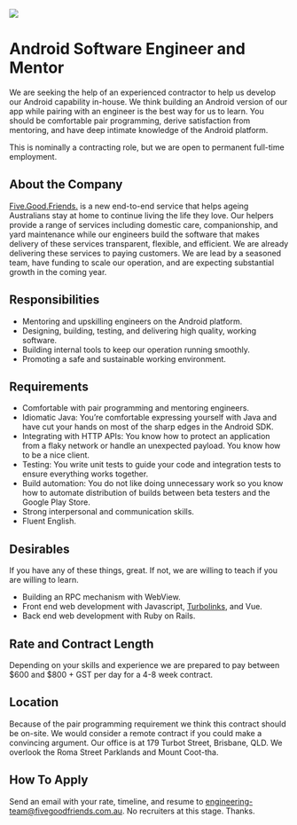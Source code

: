 ![](https://cloud.githubusercontent.com/assets/19860/18533550/2956aa6e-7b27-11e6-846e-43096e17ec25.png)

# Android Software Engineer and Mentor

We are seeking the help of an experienced contractor to help us develop our Android capability in-house. We think building an Android version of our app while pairing with an engineer is the best way for us to learn. You should be comfortable pair programming, derive satisfaction from mentoring, and have deep intimate knowledge of the Android platform.

This is nominally a contracting role, but we are open to permanent full-time employment.

## About the Company

[Five.Good.Friends.](1) is a new end-to-end service that helps ageing Australians stay at home to continue living the life they love. Our helpers provide a range of services including domestic care, companionship, and yard maintenance while our engineers build the software that makes delivery of these services transparent, flexible, and efficient. We are already delivering these services to paying customers. We are lead by a seasoned team, have funding to scale our operation, and are expecting substantial growth in the coming year.

## Responsibilities

* Mentoring and upskilling engineers on the Android platform.
* Designing, building, testing, and delivering high quality, working software.
* Building internal tools to keep our operation running smoothly.
* Promoting a safe and sustainable working environment.

## Requirements

* Comfortable with pair programming and mentoring engineers.
* Idiomatic Java: You’re comfortable expressing yourself with Java and have cut your hands on most of the sharp edges in the Android SDK.
* Integrating with HTTP APIs: You know how to protect an application from a flaky network or handle an unexpected payload. You know how to be a nice client.
* Testing: You write unit tests to guide your code and integration tests to ensure everything works together.
* Build automation: You do not like doing unnecessary work so you know how to automate distribution of builds between beta testers and the Google Play Store.
* Strong interpersonal and communication skills.
* Fluent English.

## Desirables

If you have any of these things, great. If not, we are willing to teach if you are willing to learn.

* Building an RPC mechanism with WebView.
* Front end web development with Javascript, [Turbolinks](2), and Vue.
* Back end web development with Ruby on Rails.

## Rate and Contract Length

Depending on your skills and experience we are prepared to pay between $600 and $800 + GST per day for a 4-8 week contract.

## Location

Because of the pair programming requirement we think this contract should be on-site. We would consider a remote contract if you could make a convincing argument. Our office is at 179 Turbot Street, Brisbane, QLD. We overlook the Roma Street Parklands and Mount Coot-tha.

## How To Apply

Send an email with your rate, timeline, and resume to engineering-team@fivegoodfriends.com.au. No recruiters at this stage. Thanks.

[1]: https://www.fivegoodfriends.com.au
[2]: https://github.com/turbolinks/turbolinks-android
